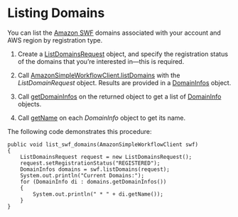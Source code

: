 # Listing Domains<a name="prog-services-swf-list-domains"></a>

You can list the [Amazon SWF](http://aws.amazon.com/swf/) domains associated with your account and AWS region by registration type\.

1. Create a [ListDomainsRequest](https://docs.aws.amazon.com/sdk-for-java/v1/reference/com/amazonaws/services/simpleworkflow/model/ListDomainsRequest.html) object, and specify the registration status of the domains that you’re interested in—​this is required\.

1. Call [AmazonSimpleWorkflowClient\.listDomains](http://docs.aws.amazon.com/sdk-for-java/v1/reference/com/amazonaws/services/simpleworkflow/AmazonSimpleWorkflowClient.html#listDomains-com.amazonaws.services.simpleworkflow.model.ListDomainsRequest-) with the *ListDomainRequest* object\. Results are provided in a [DomainInfos](https://docs.aws.amazon.com/sdk-for-java/v1/reference/com/amazonaws/services/simpleworkflow/model/DomainInfos.html) object\.

1. Call [getDomainInfos](http://docs.aws.amazon.com/sdk-for-java/v1/reference/com/amazonaws/services/simpleworkflow/model/DomainInfos.html#getDomainInfos--) on the returned object to get a list of [DomainInfo](https://docs.aws.amazon.com/sdk-for-java/v1/reference/com/amazonaws/services/simpleworkflow/model/DomainInfo.html) objects\.

1. Call [getName](http://docs.aws.amazon.com/sdk-for-java/v1/reference/com/amazonaws/services/simpleworkflow/model/DomainInfo.html#getName--) on each *DomainInfo* object to get its name\.

The following code demonstrates this procedure:

```
public void list_swf_domains(AmazonSimpleWorkflowClient swf)
{
    ListDomainsRequest request = new ListDomainsRequest();
    request.setRegistrationStatus("REGISTERED");
    DomainInfos domains = swf.listDomains(request);
    System.out.println("Current Domains:");
    for (DomainInfo di : domains.getDomainInfos())
    {
        System.out.println(" * " + di.getName());
    }
}
```